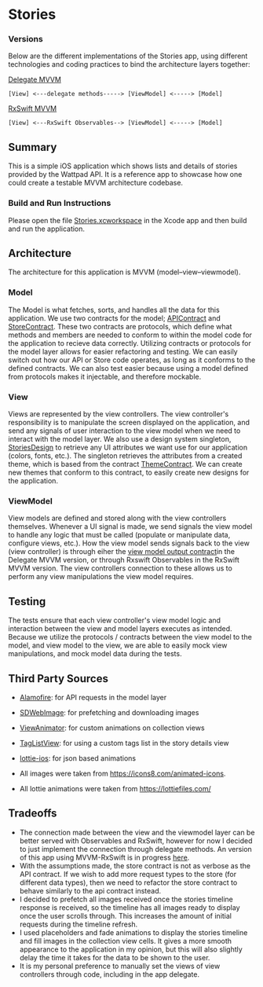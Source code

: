 # Stories

### Versions
Below are the different implementations of the Stories app, using different technologies and coding practices to bind the architecture layers together:

[Delegate MVVM](https://github.com/danielsinclairtill/StoriesApp/tree/master/Stories)
```
[View] <---delegate methods-----> [ViewModel] <-----> [Model]
```

[RxSwift MVVM](https://github.com/danielsinclairtill/StoriesApp/tree/RxSwift/Stories)
```
[View] <---RxSwift Observables--> [ViewModel] <-----> [Model]
```

## Summary
This is a simple iOS application which shows lists and details of stories provided by the Wattpad API. It is a reference app to showcase how one could create a testable MVVM architecture codebase.

### Build and Run Instructions
Please open the file [Stories.xcworkspace](Stories.xcworkspace) in the Xcode app and then build and run the application.

## Architecture
The architecture for this application is MVVM (model–view–viewmodel).

### Model
The Model is what fetches, sorts, and handles all the data for this application. We use two contracts for the model;  [APIContract](Stories/Model/API/Contracts/APIContract.swift) and [StoreContract](Stories/Model/Store/Contracts/StoreContract.swift). These two contracts are protocols, which define what methods and members are needed to conform to within the model code for the application to recieve data correctly. Utilizing contracts or protocols for the model layer allows for easier refactoring and testing. We can easily switch out how our API or Store code operates, as long as it conforms to the defined contracts. We can also test easier because using a model defined from protocols makes it injectable, and therefore mockable.

### View
Views are represented by the view controllers. The view controller's responsibility is to manipulate the screen displayed on the application, and send any signals of user interaction to the view model when we need to interact with the model layer.
We also use a design system singleton, [StoriesDesign](Stories/View/DesignSystem/StoriesDesign.swift) to retrieve any UI attributes we want use for our application (colors, fonts, etc.). The singleton retrieves the attributes from a created theme, which is based from the contract [ThemeContract](Stories/View/DesignSystem/Contracts/Theme.swift). We can create new themes that conform to this contract, to easily create new designs for the application.

### ViewModel
View models are defined and stored along with the view controllers themselves. Whenever a UI signal is made, we send signals the view model to handle any logic that must be called (populate or manipulate data, configure views, etc.). How the view model sends signals back to the view (view controller) is through eiher the [view model output contract](https://github.com/danielsinclairtill/StoriesApp/blob/9d112ebc27d7b8af08d6a2a32bdf4a588ef569eb/Stories/Stories/StoryDetail/StoryDetailViewModel.swift#L11)in the Delegate MVVM version, or through Rxswift Observables in the RxSwift MVVM version. The view controllers connection to these allows us to perform any view manipulations the view model requires.

## Testing
The tests ensure that each view controller's view model logic and interaction between the view and model layers executes as intended. Because we utilize the protocols / contracts between the view model to the model, and view model to the view, we are able to easily mock view manipulations, and mock model data during the tests.

## Third Party Sources
- [Alamofire](https://github.com/Alamofire/Alamofire): for API requests in the model layer
- [SDWebImage](https://github.com/SDWebImage/SDWebImage): for prefetching and downloading images
- [ViewAnimator](https://github.com/marcosgriselli/ViewAnimator): for custom animations on collection views
- [TagListView](https://github.com/ElaWorkshop/TagListView): for using a custom tags list in the story details view
- [lottie-ios](https://github.com/airbnb/lottie-ios): for json based animations

- All images were taken from https://icons8.com/animated-icons.
- All lottie animations were taken from https://lottiefiles.com/

## Tradeoffs
- The connection made between the view and the viewmodel layer can be better served with Observables and RxSwift, however for now I decided to just implement the connection through delegate methods. An version of this app using MVVM-RxSwift is in progress [here](https://github.com/danielsinclairtill/StoriesApp/tree/RxSwift).
- With the assumptions made, the store contract is not as verbose as the API contract. If we wish to add more request types to the store (for different data types), then we need to refactor the store contract to behave similarly to the api contract instead.
- I decided to prefetch all images received once the stories timeline response is received, so the timeline has all images ready to display once the user scrolls through. This increases the amount of initial requests during the timeline refresh.
- I used placeholders and fade animations to display the stories timeline and fill images in the collection view cells. It gives a more smooth appearance to the application in my opinion, but this will also slightly delay the time it takes for the data to be shown to the user.
- It is my personal preference to manually set the views of view controllers through code, including in the app delegate.
